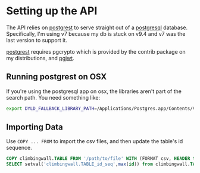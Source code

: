 # Setting up the API
The API relies on [postgrest] to serve straight out of a [postgresql] database.
Specifically, I'm using v7 because my db is stuck on v9.4 and v7 was the last
version to support it.

[postgrest] requires pgcrypto which is provided by the contrib package on my
distributions, and [pgjwt].

## Running postgrest on OSX
If you're using the postgresql app on osx, the libraries aren't part of the
search path. You need something like:

```bash
export DYLD_FALLBACK_LIBRARY_PATH=/Applications/Postgres.app/Contents/Versions/latest/lib postgrest postgrest.conf
```

## Importing Data
Use `COPY ... FROM` to import the csv files, and then update the table's id
sequence.

```sql
COPY climbingwall.TABLE FROM '/path/to/file' WITH (FORMAT csv, HEADER true);
SELECT setval('climbingwall.TABLE_id_seq',max(id)) from climbingwall.TABLE;
```

[pgjwt]: https://github.com/michelp/pgjwt
[postgresql]: https://www.postgresql.org/
[postgrest]: https://postgrest.org/
